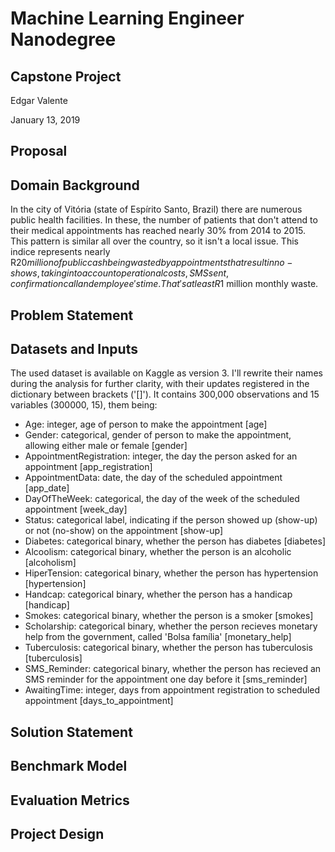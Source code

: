 # Machine Learning Engineer Nanodegree
## Capstone Project

Edgar Valente

January 13, 2019

## Proposal

## Domain Background
In the city of Vitória (state of Espírito Santo, Brazil) there are numerous public health facilities. In these, the number of patients that don't attend to their medical appointments has reached nearly 30% from 2014 to 2015. This pattern is similar all over the country, so it isn't a local issue. This indice represents nearly R$20 million of public cash being wasted by appointments that result in no-shows, taking into account operational costs, SMS sent, confirmation call and employee's time. That's at least R$1 million monthly waste.


## Problem Statement

## Datasets and Inputs
The used dataset is available on Kaggle as version 3. I'll rewrite their names during the analysis for further clarity, with their updates registered in the dictionary between brackets ('[]'). It contains 300,000 observations and 15 variables (300000, 15), them being:
 - Age: integer, age of person to make the appointment [age]
 - Gender: categorical, gender of person to make the appointment, allowing either male or female [gender]
 - AppointmentRegistration: integer, the day the person asked for an appointment [app_registration]
 - AppointmentData: date, the day of the scheduled appointment [app_date]
 - DayOfTheWeek: categorical, the day of the week of the scheduled appointment [week_day]
 - Status: categorical label, indicating if the person showed up (show-up) or not (no-show) on the appointment [show-up]
 - Diabetes: categorical binary, whether the person has diabetes [diabetes]
 - Alcoolism: categorical binary, whether the person is an alcoholic [alcoholism]
 - HiperTension: categorical binary, whether the person has hypertension [hypertension]
 - Handcap: categorical binary, whether the person has a handicap [handicap]
 - Smokes: categorical binary, whether the person is a smoker [smokes]
 - Scholarship: categorical binary, whether the person recieves monetary help from the government, called 'Bolsa família' [monetary_help]
 - Tuberculosis: categorical binary, whether the person has tuberculosis [tuberculosis]
 - SMS_Reminder: categorical binary, whether the person has recieved an SMS reminder for the appointment one day before it [sms_reminder]
 - AwaitingTime: integer, days from appointment registration to scheduled appointment [days_to_appointment]

## Solution Statement


## Benchmark Model

## Evaluation Metrics

## Project Design
